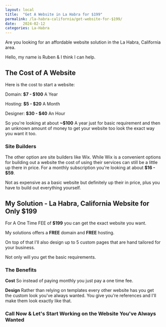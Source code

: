 ```yaml
---
layout: local
title:  "Get A Website in La Habra for $199"
permalink: /la-habra-california/get-website-for-$199/
date:   2024-02-12
categories: La-Habra
---
```


Are you looking for an affordable website solution in the La Habra, California area.

Hello, my name is Ruben & I think I can help.

## The Cost of A Website

Here is the cost to start a website:

Domain: **$7 - $100** A Year

Hosting: **$5 - $20** A Month

Designer: **$30 - $40** An Hour

So you're looking at about **~$100** A year just for basic requirement and then an unknown amount of 
money to get your website too look the exact way you want it too. 

### Site Builders

The other option are site builders like Wix.  While Wix is a convenient options for building out a website the cost of 
using their services can still be a little up there in price. For a monthly subscription you're looking at about
**$16 - $59**.  

Not as expensive as a basic website but definitely up their in price, plus you have to build out everything yourself.

## My Solution - La Habra, California Website for Only $199

For A One Time FEE of **$199** you can get the exact website you want.

My solutions offers a **FREE** domain and **FREE** hosting. 

On top of that I'll also design up to 5 custom pages that are hand tailored for your business.

Not only will you get the basic requirements.

### The Benefits

**Cost**
So instead of paying monthly you just pay a one time fee.

**Design**
Rather than relying on templates every other website has you get the custom look
you've always wanted.  You give you're references and I'll make them look exactly like that.

### Call Now & Let's Start Working on the Website You've Always Wanted




